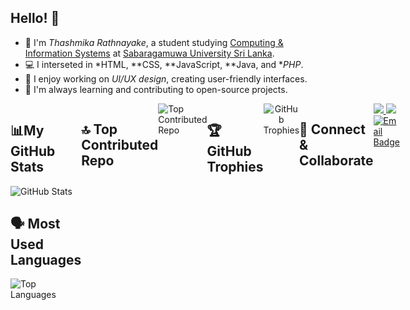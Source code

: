 ## Hello! 👋

- 👋 I'm *Thashmika Rathnayake*, a student studying [Computing & Information Systems](https://www.sab.ac.lk/computing/undergraduate/bsc-is-about) at [Sabaragamuwa University Sri Lanka](https://www.sab.ac.lk/).
- 💻 I interseted in *HTML, **CSS, **JavaScript, **Java, and **PHP*.
- 🎨 I enjoy working on *UI/UX design*, creating user-friendly interfaces.
- 🌱 I'm always learning and contributing to open-source projects.


<div style="display: flex;">
<div style="flex: 1;">
<h2>📊My GitHub Stats</h2>
  <img alt="GitHub Stats" src="https://github-readme-stats.vercel.app/api?username=ThashmikaRathnayake&show_icons=true&theme=cobalt"/>


  <div style="flex: 1;">
    <h2>🗣 Most Used Languages</h2>
    <img alt="Top Languages" src="https://github-readme-stats.vercel.app/api/top-langs/?username=ThashmikaRathnayake&layout=compact&theme=cobalt"/>
  </div>
</div>


## 🔝 Top Contributed Repo
<div>

<img alt="Top Contributed Repo" src="https://github-contributor-stats.vercel.app/api?username=ThashmikaRathnayake&limit=5&theme=dark&combine_all_yearly_contributions=true"/>
</div>


<h2>🏆 GitHub Trophies</h2>
<div align="center">
  <img alt="GitHub Trophies" src="https://github-profile-trophy.vercel.app/?username=ThashmikaRathnayake&theme=highcontrast&no-frame=false&no-bg=true&margin-w=4"/>
</div>


## 💛 Connect & Collaborate

<div>
<a href="[your portfolio link]">
  <img src="https://img.shields.io/badge/PORTFOLIO-000000?style=for-the-badge&logoColor=white" />
</a>
<a href="https://www.linkedin.com/in/thashmika-rathnayake-799831314/">
  <img src="https://img.shields.io/badge/LINKEDIN-0077B5?style=for-the-badge&logoColor=white" />
</a>
<a href="mailto:thashrath7@gmail.com">
  <img src="https://img.shields.io/badge/EMAIL-D14836?style=for-the-badge&logo=Gmail&logoColor=white" alt="Email Badge" />
</a>

</div>
